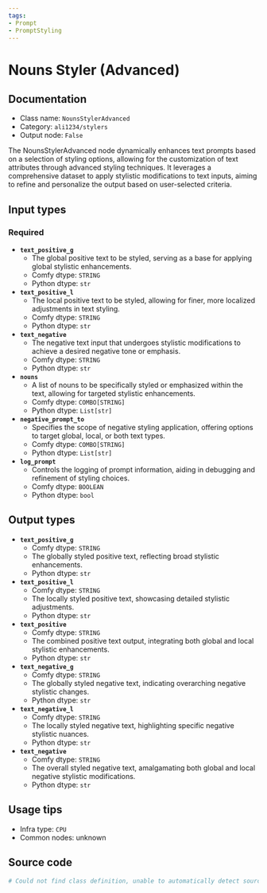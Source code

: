 ```yaml
---
tags:
- Prompt
- PromptStyling
---
```


# Nouns Styler (Advanced)
## Documentation
- Class name: `NounsStylerAdvanced`
- Category: `ali1234/stylers`
- Output node: `False`

The NounsStylerAdvanced node dynamically enhances text prompts based on a selection of styling options, allowing for the customization of text attributes through advanced styling techniques. It leverages a comprehensive dataset to apply stylistic modifications to text inputs, aiming to refine and personalize the output based on user-selected criteria.
## Input types
### Required
- **`text_positive_g`**
    - The global positive text to be styled, serving as a base for applying global stylistic enhancements.
    - Comfy dtype: `STRING`
    - Python dtype: `str`
- **`text_positive_l`**
    - The local positive text to be styled, allowing for finer, more localized adjustments in text styling.
    - Comfy dtype: `STRING`
    - Python dtype: `str`
- **`text_negative`**
    - The negative text input that undergoes stylistic modifications to achieve a desired negative tone or emphasis.
    - Comfy dtype: `STRING`
    - Python dtype: `str`
- **`nouns`**
    - A list of nouns to be specifically styled or emphasized within the text, allowing for targeted stylistic enhancements.
    - Comfy dtype: `COMBO[STRING]`
    - Python dtype: `List[str]`
- **`negative_prompt_to`**
    - Specifies the scope of negative styling application, offering options to target global, local, or both text types.
    - Comfy dtype: `COMBO[STRING]`
    - Python dtype: `List[str]`
- **`log_prompt`**
    - Controls the logging of prompt information, aiding in debugging and refinement of styling choices.
    - Comfy dtype: `BOOLEAN`
    - Python dtype: `bool`
## Output types
- **`text_positive_g`**
    - Comfy dtype: `STRING`
    - The globally styled positive text, reflecting broad stylistic enhancements.
    - Python dtype: `str`
- **`text_positive_l`**
    - Comfy dtype: `STRING`
    - The locally styled positive text, showcasing detailed stylistic adjustments.
    - Python dtype: `str`
- **`text_positive`**
    - Comfy dtype: `STRING`
    - The combined positive text output, integrating both global and local stylistic enhancements.
    - Python dtype: `str`
- **`text_negative_g`**
    - Comfy dtype: `STRING`
    - The globally styled negative text, indicating overarching negative stylistic changes.
    - Python dtype: `str`
- **`text_negative_l`**
    - Comfy dtype: `STRING`
    - The locally styled negative text, highlighting specific negative stylistic nuances.
    - Python dtype: `str`
- **`text_negative`**
    - Comfy dtype: `STRING`
    - The overall styled negative text, amalgamating both global and local negative stylistic modifications.
    - Python dtype: `str`
## Usage tips
- Infra type: `CPU`
- Common nodes: unknown


## Source code
```python
# Could not find class definition, unable to automatically detect source code
```
